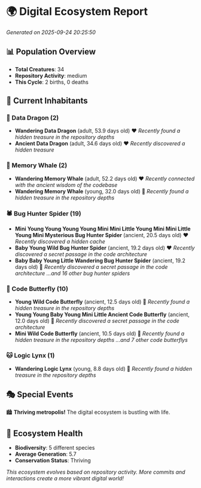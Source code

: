 # 🌍 Digital Ecosystem Report
*Generated on 2025-09-24 20:25:50*

## 📊 Population Overview
- **Total Creatures**: 34
- **Repository Activity**: medium
- **This Cycle**: 2 births, 0 deaths

## 👥 Current Inhabitants

### 🐉 Data Dragon (2)
- **Wandering Data Dragon** (adult, 53.9 days old) ❤️
  *Recently found a hidden treasure in the repository depths*
- **Ancient Data Dragon** (adult, 34.6 days old) ❤️
  *Recently discovered a hidden treasure*

### 🐋 Memory Whale (2)
- **Wandering Memory Whale** (adult, 52.2 days old) ❤️
  *Recently connected with the ancient wisdom of the codebase*
- **Wandering Memory Whale** (young, 32.0 days old) 💛
  *Recently found a hidden treasure in the repository depths*

### 🕷️ Bug Hunter Spider (19)
- **Mini Young Young Young Young Mini Mini Little Young Mini Mini Little Young Mini Mysterious Bug Hunter Spider** (ancient, 20.5 days old) ❤️
  *Recently discovered a hidden cache*
- **Baby Young Wild Bug Hunter Spider** (ancient, 19.2 days old) ❤️
  *Recently discovered a secret passage in the code architecture*
- **Baby Baby Young Little Wandering Bug Hunter Spider** (ancient, 19.2 days old) 💛
  *Recently discovered a secret passage in the code architecture*
  *...and 16 other bug hunter spiders*

### 🦋 Code Butterfly (10)
- **Young Wild Code Butterfly** (ancient, 12.5 days old) 💛
  *Recently found a hidden treasure in the repository depths*
- **Young Young Baby Young Mini Little Ancient Code Butterfly** (ancient, 12.0 days old) 💚
  *Recently discovered a secret passage in the code architecture*
- **Mini Wild Code Butterfly** (ancient, 10.5 days old) 💛
  *Recently found a hidden treasure in the repository depths*
  *...and 7 other code butterflys*

### 🐱 Logic Lynx (1)
- **Wandering Logic Lynx** (young, 8.8 days old) 💚
  *Recently found a hidden treasure in the repository depths*

## 🎭 Special Events

🏙️ **Thriving metropolis!** The digital ecosystem is bustling with life.

## 🔬 Ecosystem Health
- **Biodiversity**: 5 different species
- **Average Generation**: 5.7
- **Conservation Status**: Thriving

*This ecosystem evolves based on repository activity. More commits and interactions create a more vibrant digital world!*